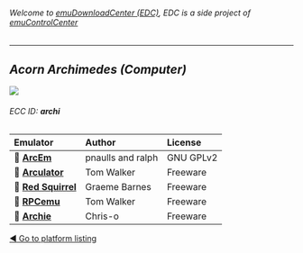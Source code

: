 ###### Welcome to [emuDownloadCenter (EDC)](https://github.com/PhoenixInteractiveNL/emuDownloadCenter/wiki/), EDC is a side project of [emuControlCenter](https://github.com/PhoenixInteractiveNL/emuControlCenter/wiki/)
***
## _Acorn Archimedes (Computer)_
![](https://raw.githubusercontent.com/wiki/PhoenixInteractiveNL/emuDownloadCenter/images_platform/ecc_archi_teaser.png)
###### ECC ID: **archi**

| Emulator   | Author      | License     |
|:-----------|:------------|:------------|
| :file_folder: [**ArcEm**](https://github.com/PhoenixInteractiveNL/emuDownloadCenter/wiki/Emulator-arcem#menu) | pnaulls and ralph | GNU GPLv2 |
| :file_folder: [**Arculator**](https://github.com/PhoenixInteractiveNL/emuDownloadCenter/wiki/Emulator-arculator#menu) | Tom Walker | Freeware |
| :file_folder: [**Red Squirrel**](https://github.com/PhoenixInteractiveNL/emuDownloadCenter/wiki/Emulator-redsquirrel#menu) | Graeme Barnes | Freeware |
| :file_folder: [**RPCemu**](https://github.com/PhoenixInteractiveNL/emuDownloadCenter/wiki/Emulator-rpcemu#menu) | Tom Walker | Freeware |
| :file_folder: [**Archie**](https://github.com/PhoenixInteractiveNL/emuDownloadCenter/wiki/Emulator-archie#menu) | Chris-o | Freeware |

[:arrow_backward: Go to platform listing](https://github.com/PhoenixInteractiveNL/emuDownloadCenter/wiki/EDC-Platform-List)

